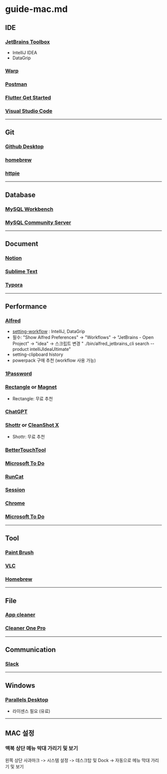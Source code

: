 # guide-mac.md

## IDE

### [JetBrains Toolbox](https://www.jetbrains.com/toolbox-app)

- IntelliJ IDEA
- DataGrip

### [Warp](https://warp.dev)

### [Postman](https://www.postman.com)

### [Flutter Get Started](https://flutter.dev/docs/get-started/install/macos)

### [Visual Studio Code](https://code.visualstudio.com)

---

## Git

### [Github Desktop](https://desktop.github.com)

### [homebrew](https://brew.sh)

### [httpie](https://httpie.io)

---

## Database

### [MySQL Workbench](https://dev.mysql.com/downloads/workbench)

### [MySQL Community Server](https://dev.mysql.com/downloads/mysql)

---

## Document

### [Notion](https://www.notion.so)

### [Sublime Text](https://www.sublimetext.com)

### [Typora](https://typora.io)

---

## Performance

### [Alfred](https://www.alfredapp.com)

- [setting-workflow](https://github.com/bchatard/alfred-jetbrains) : IntelliJ, DataGrip
- 필수: "Show Alfred Preferences" -> "Workflows" -> "JetBrains - Open Project" -> "idea" ->  스크립트 변경 "
  ./bin/alfred_jetbrains_cli search --product intelliJIdeaUltimate"
- setting-clipboard history
- powerpack 구매 추천 (workflow 사용 가능)

### [1Password](https://1password.com)

### [Rectangle](https://rectangleapp.com) or [Magnet](https://magnet.crowdcafe.com)

- Rectangle: 무료 추천

### [ChatGPT](https://chat.openai.com)

### [Shottr](https://shottr.cc) or [CleanShot X](https://cleanshot.com)

- Shottr: 무료 추천

### [BetterTouchTool](https://folivora.ai)

### [Microsoft To Do](https://to-do.office.com/tasks/)

### [RunCat](https://apps.apple.com/kr/app/runcat/id1429033973)

### [Session](https://www.stayinsession.com)

### [Chrome](https://www.google.com/intl/ko/chrome)

### [Microsoft To Do](https://apps.apple.com/us/app/microsoft-to-do/id1274495053)

---

## Tool

### [Paint Brush](https://paintbrush.sourceforge.io/downloads)

### [VLC](https://www.videolan.org/vlc/index.ko.html)

### [Homebrew](https://brew.sh)

---

## File

### [App cleaner](https://freemacsoft.net/appcleaner/)

### [Cleaner One Pro](https://apps.apple.com/kr/app/cleaner-one-pro-디스크-정리/id1133028347)

---

## Communication

### [Slack](https://slack.com/intl/ko-kr/downloads/mac?geocode=ko-kr)

---

## Windows

### [Parallels Desktop](https://www.parallels.com/kr/products/desktop)

- 라이센스 필요 (유료)

---

## MAC 설정

### 맥북 상단 메뉴 막대 가리기 및 보기

왼쪽 상단 사과마크 -> 시스템 설정 -> 데스크탑 및 Dock -> 자동으로 메뉴 막대 가리기 및 보기
